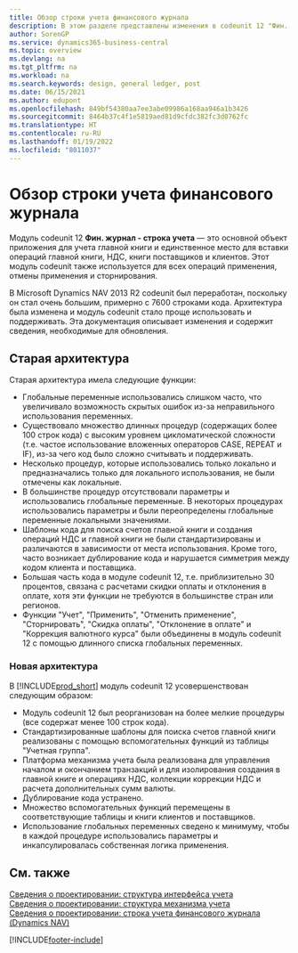 ```yaml
---
title: Обзор строки учета финансового журнала
description: В этом разделе представлены изменения в codeunit 12 "Фин. журнал - строка учета" и единственное место для вставки операций главной книги, НДС, книги поставщиков и клиентов.
author: SorenGP
ms.service: dynamics365-business-central
ms.topic: overview
ms.devlang: na
ms.tgt_pltfrm: na
ms.workload: na
ms.search.keywords: design, general ledger, post
ms.date: 06/15/2021
ms.author: edupont
ms.openlocfilehash: 849bf54380aa7ee3abe09986a168aa946a1b3426
ms.sourcegitcommit: 8464b37c4f1e5819aed81d9cfdc382fc3d0762fc
ms.translationtype: HT
ms.contentlocale: ru-RU
ms.lasthandoff: 01/19/2022
ms.locfileid: "8011037"
---
```

# <a name="general-journal-post-line-overview"></a>Обзор строки учета финансового журнала

Модуль codeunit 12 **Фин. журнал - строка учета** — это основной объект приложения для учета главной книги и единственное место для вставки операций главной книги, НДС, книги поставщиков и клиентов. Этот модуль codeunit также используется для всех операций применения, отмены применения и сторнирования.  
  
В Microsoft Dynamics NAV 2013 R2 codeunit был переработан, поскольку он стал очень большим, примерно с 7600 строками кода. Архитектура была изменена и модуль codeunit стало проще использовать и поддерживать. Эта документация описывает изменения и содержит сведения, необходимые для обновления.  
  
## <a name="old-architecture"></a>Старая архитектура  
Старая архитектура имела следующие функции:  
  
* Глобальные переменные использовались слишком часто, что увеличивало возможность скрытых ошибок из-за неправильного использования переменных.  
* Существовало множество длинных процедур (содержащих более 100 строк кода) с высоким уровнем цикломатической сложности (т.е. частое использование вложенных операторов CASE, REPEAT и IF), из-за чего код было сложно считывать и поддерживать.  
* Несколько процедур, которые использовались только локально и предназначались только для локального использования, не были отмечены как локальные.  
* В большинстве процедур отсутствовали параметры и использовались глобальные переменные. В некоторых процедурах использовались параметры и были переопределены глобальные переменные локальными значениями.  
* Шаблоны кода для поиска счетов главной книги и создания операций НДС и главной книги не были стандартизированы и различаются в зависимости от места использования. Кроме того, часто возникает дублирование кода и нарушается симметрия между кодом клиента и поставщика.  
* Большая часть кода в модуле codeunit 12, т.е. приблизительно 30 процентов, связана с расчетами скидки оплаты и отклонения в оплате, хотя эти функции не требуются в большинстве стран или регионов.  
* Функции "Учет", "Применить", "Отменить применение", "Сторнировать", "Скидка оплаты", "Отклонение в оплате" и "Коррекция валютного курса" были объединены в модуль codeunit 12 с помощью длинного списка глобальных переменных.  
  
### <a name="new-architecture"></a>Новая архитектура  
В [!INCLUDE[prod_short](includes/prod_short.md)] модуль codeunit 12 усовершенствован следующим образом:  
  
* Модуль codeunit 12 был реорганизован на более мелкие процедуры (все содержат менее 100 строк кода).  
* Стандартизированные шаблоны для поиска счетов главной книги реализованы с помощью вспомогательных функций из таблицы "Учетная группа".  
* Платформа механизма учета была реализована для управления началом и окончанием транзакций и для изолирования создания в главной книге и операциях НДС, коллекции коррекции НДС и расчета дополнительных сумм валюты.  
* Дублирование кода устранено.  
* Множество вспомогательных функций перемещены в соответствующие таблицы и книги клиентов и поставщиков.  
* Использование глобальных переменных сведено к минимуму, чтобы в каждой процедуре использовались параметры и инкапсулировалась собственная логика применения.  
  
## <a name="see-also"></a>См. также

[Сведения о проектировании: структура интерфейса учета](design-details-posting-interface-structure.md)  
[Сведения о проектировании: структура механизма учета](design-details-posting-engine-structure.md)  
[Сведения о проектировании: строка учета финансового журнала (Dynamics NAV)](/dynamics-nav-app/design-details-general-journal-post-line)  


[!INCLUDE[footer-include](includes/footer-banner.md)]